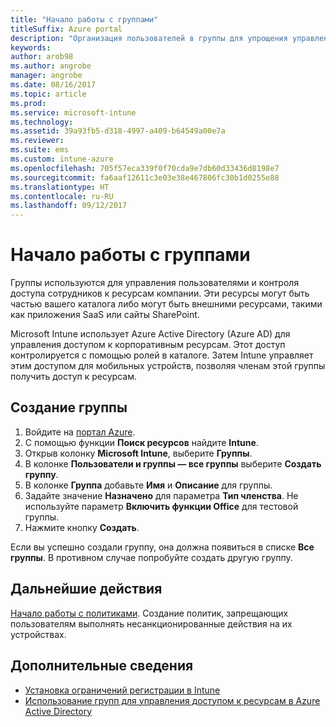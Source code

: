 ```yaml
---
title: "Начало работы с группами"
titleSuffix: Azure portal
description: "Организация пользователей в группы для упрощения управления политиками и приложениями, к которым они могут получить доступ."
keywords: 
author: arob98
ms.author: angrobe
manager: angrobe
ms.date: 08/16/2017
ms.topic: article
ms.prod: 
ms.service: microsoft-intune
ms.technology: 
ms.assetid: 39a93fb5-d318-4997-a409-b64549a00e7a
ms.reviewer: 
ms.suite: ems
ms.custom: intune-azure
ms.openlocfilehash: 705f57eca339f0f70cda9e7db60d33436d8198e7
ms.sourcegitcommit: fa6aaf12611c3e03e38e467806fc30b1d0255e88
ms.translationtype: HT
ms.contentlocale: ru-RU
ms.lasthandoff: 09/12/2017
---
```

# <a name="get-started-with-groups"></a>Начало работы с группами

Группы используются для управления пользователями и контроля доступа сотрудников к ресурсам компании. Эти ресурсы могут быть частью вашего каталога либо могут быть внешними ресурсами, такими как приложения SaaS или сайты SharePoint.

Microsoft Intune использует Azure Active Directory (Azure AD) для управления доступом к корпоративным ресурсам. Этот доступ контролируется с помощью ролей в каталоге. Затем Intune управляет этим доступом для мобильных устройств, позволяя членам этой группы получить доступ к ресурсам.

## <a name="how-do-i-create-a-group"></a>Создание группы

1. Войдите на [портал Azure](https://portal.azure.com).
2. С помощью функции **Поиск ресурсов** найдите **Intune**.
3. Открыв колонку **Microsoft Intune**, выберите **Группы**.
4. В колонке **Пользователи и группы — все группы** выберите **Создать группу**.
5. В колонке **Группа** добавьте **Имя** и **Описание** для группы.
6. Задайте значение **Назначено** для параметра **Тип членства**. Не используйте параметр **Включить функции Office** для тестовой группы.
7. Нажмите кнопку **Создать**.

Если вы успешно создали группу, она должна появиться в списке **Все группы**. В противном случае попробуйте создать другую группу.

## <a name="next-steps"></a>Дальнейшие действия

[Начало работы с политиками](get-started-policies.md). Создание политик, запрещающих пользователям выполнять несанкционированные действия на их устройствах.

## <a name="learn-more"></a>Дополнительные сведения

* [Установка ограничений регистрации в Intune](groups-add.md)
* [Использование групп для управления доступом к ресурсам в Azure Active Directory](https://docs.microsoft.com/azure/active-directory/active-directory-manage-groups)
